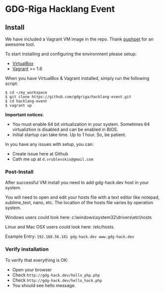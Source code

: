 # GDG-Riga Hacklang Event

## Install
We have included a Vagrant VM image in the repo. Thank [puphpet](https://puphpet.com/) for an awesome tool.

To start installing and configuring the environment please setup:
* [VirtualBox](https://www.virtualbox.org/wiki/Downloads)
* [Vagrant](http://www.vagrantup.com/downloads.html) >= 1.6

When you have VirtualBox & Vagrant installed, simply run the following script:
```shell
$ cd ~/my_workspace
$ git clone https://github.com/gdgriga/hacklang-event.git
$ cd hacklang-event
$ vagrant up
```

**Important notices**:
- You must enable 64 bit virtualization in your system. Sometimes 64 virtualiztion is disabled and can be enabled in BIOS.
- Initial startup can take time. Up to 1 hour. So, be patient.

In you have any issues with setup, you can:
- Create issue here at Github
- Cath me up at `d.vrublevskis@gmail.com`

### Post-Install
After successful VM install you need to add gdg-hack.dev host in your system.

You will need to open and edit your hosts file with a text editor like notepad, sublime_text, nano, etc. The location of the hosts file varies by operation system.

Windows users could look here: c:\windows\system32\drivers\etc\hosts

Linux and Mac OSX users could look here: /etc/hosts.

Example Entry: `192.168.56.101 gdg-hack.dev www.gdg-hack.dev`

### Verify installation
To verify that everything is OK:
- Open your browser
- Check `http://gdg-hack.dev/hello_php.php`
- Check `http://gdg-hack.dev/hello_hack.php`
- You should see hello message.
